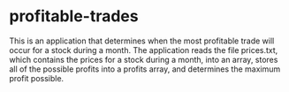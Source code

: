 # profitable-trades
This is an application that determines when the most profitable trade will occur for a stock during a month. The application reads the file prices.txt, which contains the prices for a stock during a month, into an array, stores all of the possible profits into a profits array, and determines the maximum profit possible.
